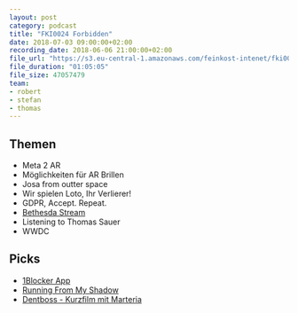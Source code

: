 ```yaml
---
layout: post
category: podcast
title: "FKI0024 Forbidden"
date: 2018-07-03 09:00:00+02:00
recording_date: 2018-06-06 21:00:00+02:00
file_url: "https://s3.eu-central-1.amazonaws.com/feinkost-intenet/fki0025.mp3"
file_duration: "01:05:05"
file_size: 47057479
team:
- robert
- stefan
- thomas
---
```



## Themen

- Meta 2 AR
- Möglichkeiten für AR Brillen
- Josa from outter space
- Wir spielen Loto, Ihr Verlierer!
- GDPR, Accept. Repeat.
- [Bethesda Stream](https://www.twitch.tv/bethesda/videos/all)
- Listening to Thomas Sauer
- WWDC

## Picks
- [1Blocker App](https://1blocker.com/)
- [Running From My Shadow](https://www.youtube.com/watch?v=4KtBBzHWmTI)
- [Dentboss - Kurzfilm mit Marteria](https://www.youtube.com/watch?v=SITINrZMJWM&)
